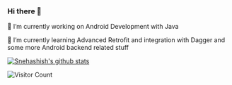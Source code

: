 ### Hi there 👋

🔭 I’m currently working on Android Development with Java

🌱 I’m currently learning Advanced Retrofit and integration with Dagger and some more Android backend related stuff


[![Snehashish's github stats](https://github-readme-stats.vercel.app/api?username=Snehashish2403)](https://github.com/Snehashish2403/github-readme-stats)

![Visitor Count](https://profile-counter.glitch.me/Snehashish2403/count.svg)
